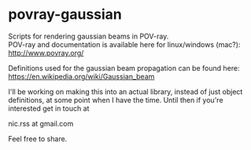 povray-gaussian
===============

Scripts for rendering gaussian beams in POV-ray.  
POV-ray and documentation is available here for linux/windows (mac?):  
http://www.povray.org/

Definitions used for the gaussian beam propagation can be found here:  
https://en.wikipedia.org/wiki/Gaussian_beam

I'll be working on making this into an actual library, instead of just object definitions, at some point when I have the time.
Until then if you're interested get in touch at 

nic.rss at gmail.com

Feel free to share.
